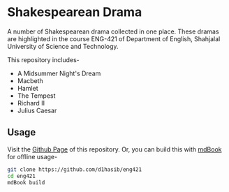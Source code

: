  # Shakespearean Drama

A number of Shakespearean drama collected in one place.
These dramas are highlighted in the course ENG-421 of Department
of English, Shahjalal University of Science and Technology.

This repository includes-

- A Midsummer Night's Dream
- Macbeth
- Hamlet
- The Tempest
- Richard II
- Julius Caesar

## Usage

Visit the [Github Page](https://d1hasib.github.io/eng421)
of this repository. Or, you can build this with
[mdBook](https://github.com/rust-lang/mdBook) for offline usage-

```bash
git clone https://github.com/d1hasib/eng421
cd eng421
mdBook build
```
